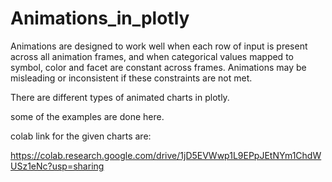 # Animations_in_plotly

Animations are designed to work well when each row of input is present across all animation frames, and when categorical values mapped to symbol, color and facet are constant across frames. Animations may be misleading or inconsistent if these constraints are not met.

There are different types of animated charts in plotly.

some of the examples are done here.

colab link for the given charts are:

https://colab.research.google.com/drive/1jD5EVWwp1L9EPpJEtNYm1ChdWUSz1eNc?usp=sharing

